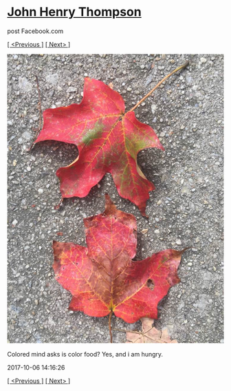 # [John Henry Thompson](../README.md)
post Facebook.com

[[ <Previous ]](2017-10-06-2.md) [[ Next> ]](2017-10-06-4.md)

[![](../media/2017-10-06/Timeline-Photos-Colored-mind-asks-is-color-food-Yes-and-i-am-hun.jpg)](../README.md)

Colored mind asks is color food? Yes, and i am hungry.

2017-10-06 14:16:26

[[ <Previous ]](2017-10-06-2.md) [[ Next> ]](2017-10-06-4.md)